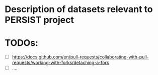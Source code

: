 # Description of datasets relevant to PERSIST project

# TODOs:
- [ ] https://docs.github.com/en/pull-requests/collaborating-with-pull-requests/working-with-forks/detaching-a-fork
- [ ] ....